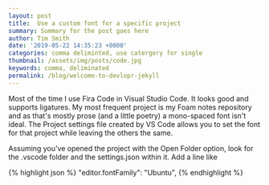 ```yaml
---
layout: post
title:  Use a custom font for a specific project
summary: Summary for the post goes here
author: Tim Smith
date: '2019-05-22 14:35:23 +0000'
categories: comma deliminted, use catergory for single 
thumbnail: /assets/img/posts/code.jpg
keywords: comma, deliminated
permalink: /blog/welcome-to-devlopr-jekyll
---
```


Most of the time I use Fira Code in Visual Studio Code. It looks good and supports ligatures. My most frequent project is my Foam notes repository and as that's mostly prose (and a little poetry) a mono-spaced font isn't ideal. The Project settings file created by VS Code allows you to set the font for that project while leaving the others the same.

Assuming you've opened the project with the Open Folder option, look for the .vscode folder and the settings.json within it. Add a line like

{% highlight json %}
  "editor.fontFamily": "Ubuntu",
{% endhighlight %}  


